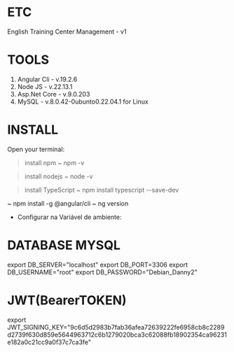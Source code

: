 # ETC
English Training Center Management - v1

# TOOLS
1. Angular Cli - v.19.2.6
2. Node JS - v.22.13.1
3. Asp.Net Core - v.9.0.203
4. MySQL - v.8.0.42-0ubunto0.22.04.1 for Linux


# INSTALL
Open your terminal:
> install npm
~ npm -v

> install nodejs
~ node -v

> install TypeScript
~ npm install typescript --save-dev

~ npm install -g @angular/cli
~ ng version

- Configurar na Variável de ambiente:
# DATABASE MYSQL
export DB_SERVER="localhost"
export DB_PORT=3306
export DB_USERNAME="root"
export DB_PASSWORD="Debian_Danny2"

# JWT(BearerTOKEN)
export JWT_SIGNING_KEY="9c6d5d2983b7fab36afea72639222fe6958cb8c2289d2739f630d859e5644963712c6b1279020bca3c62088fb18902354ca96231e182a0c21cc9a0f37c7ca3fe"